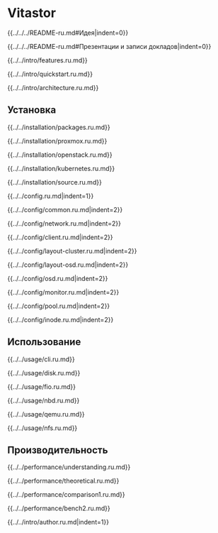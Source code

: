 # Vitastor

{{../../../README-ru.md#Идея|indent=0}}

{{../../../README-ru.md#Презентации и записи докладов|indent=0}}

{{../../intro/features.ru.md}}

{{../../intro/quickstart.ru.md}}

{{../../intro/architecture.ru.md}}

## Установка

{{../../installation/packages.ru.md}}

{{../../installation/proxmox.ru.md}}

{{../../installation/openstack.ru.md}}

{{../../installation/kubernetes.ru.md}}

{{../../installation/source.ru.md}}

{{../../config.ru.md|indent=1}}

{{../../config/common.ru.md|indent=2}}

{{../../config/network.ru.md|indent=2}}

{{../../config/client.ru.md|indent=2}}

{{../../config/layout-cluster.ru.md|indent=2}}

{{../../config/layout-osd.ru.md|indent=2}}

{{../../config/osd.ru.md|indent=2}}

{{../../config/monitor.ru.md|indent=2}}

{{../../config/pool.ru.md|indent=2}}

{{../../config/inode.ru.md|indent=2}}

## Использование

{{../../usage/cli.ru.md}}

{{../../usage/disk.ru.md}}

{{../../usage/fio.ru.md}}

{{../../usage/nbd.ru.md}}

{{../../usage/qemu.ru.md}}

{{../../usage/nfs.ru.md}}

## Производительность

{{../../performance/understanding.ru.md}}

{{../../performance/theoretical.ru.md}}

{{../../performance/comparison1.ru.md}}

{{../../performance/bench2.ru.md}}

{{../../intro/author.ru.md|indent=1}}
